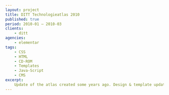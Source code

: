 ```yaml
---
layout: project
title: DITT Technologieatlas 2010
published: true
period: 2010-01 – 2010-03
clients:
    - ditt
agencies:
    - elementar
tags:
    - CSS
    - HTML
    - CD-ROM
    - Templates
    - Java-Script
    - CMS
excerpt:
    Update of the atlas created some years ago. Design & template updates as well as some new features.
---
```

